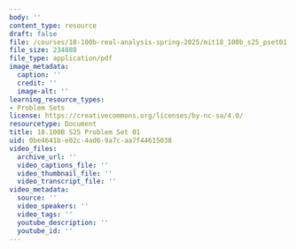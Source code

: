 ```yaml
---
body: ''
content_type: resource
draft: false
file: /courses/18-100b-real-analysis-spring-2025/mit18_100b_s25_pset01.pdf
file_size: 234088
file_type: application/pdf
image_metadata:
  caption: ''
  credit: ''
  image-alt: ''
learning_resource_types:
- Problem Sets
license: https://creativecommons.org/licenses/by-nc-sa/4.0/
resourcetype: Document
title: 18.100B S25 Problem Set 01
uid: 0be4641b-e02c-4ad6-9a7c-aa7f44615038
video_files:
  archive_url: ''
  video_captions_file: ''
  video_thumbnail_file: ''
  video_transcript_file: ''
video_metadata:
  source: ''
  video_speakers: ''
  video_tags: ''
  youtube_description: ''
  youtube_id: ''
---
```

